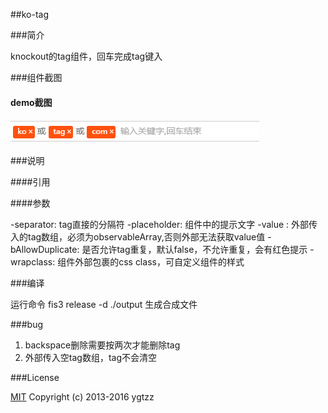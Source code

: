 ##ko-tag

###简介

knockout的tag组件，回车完成tag键入

###组件截图

#### demo截图

![ko-tag](./doc/ko-tag.png)

###说明

####引用

<ko-tag params="separator:'or',placeholder:'placeholder',value:aTag,bAllowDuplicate:'true',wrapclass:'tag-com'"></ko-tag>

####参数

-separator:  tag直接的分隔符
-placeholder: 组件中的提示文字
-value : 外部传入的tag数组，必须为observableArray,否则外部无法获取value值
-bAllowDuplicate: 是否允许tag重复，默认false，不允许重复，会有红色提示
-wrapclass: 组件外部包裹的css class，可自定义组件的样式

###编译

运行命令 fis3 release -d ./output 生成合成文件

###bug

1. backspace删除需要按两次才能删除tag
2. 外部传入空tag数组，tag不会清空

###License

[MIT](http://opensource.org/licenses/MIT)
Copyright (c) 2013-2016 ygtzz
